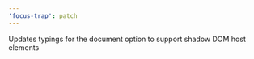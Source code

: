 ```yaml
---
'focus-trap': patch
---
```


Updates typings for the document option to support shadow DOM host elements
